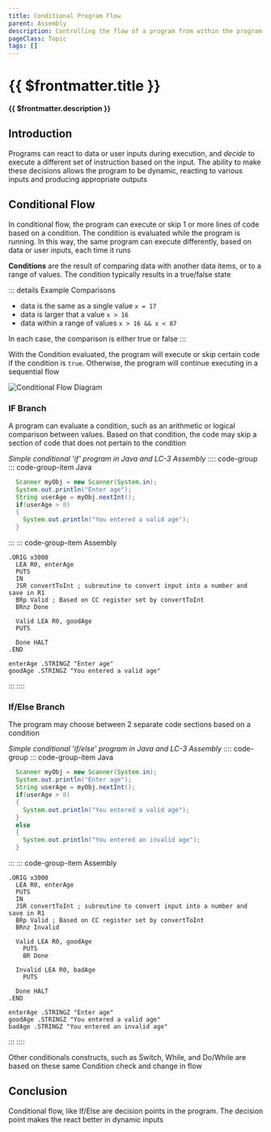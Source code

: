 ```yaml
---
title: Conditional Program Flow
parent: Assembly
description: Controlling the flow of a program from within the program is a big part of Turing initial General Purpose computer. It allows a program to execute in various orders, based on internal changes and external data
pageClass: Topic
tags: []
---
```


# {{ $frontmatter.title }}

**{{ $frontmatter.description }}**

<KeyConcepts :ConceptArray= "[
{
  Concept:'Sequential Flow',
  Details:'Program execution in order, without any variation'
},
{
  Concept:'Conditional Flow',
  Details:'A single decision point in the program that will execute or skip a section of the code'
},
{
  Concept:'Iterative Flow',
  Details:'Repeating a section of code more than once, often with different data each time'
}
]" />

## Introduction

Programs can react to data or user inputs during execution, and *decide* to execute a different set of instruction based on the input. The ability to make these decisions allows the program to be dynamic, reacting to various inputs and producing appropriate outputs

## Conditional Flow

In conditional flow, the program can execute or skip 1 or more lines of code based on a condition. The condition is evaluated while the program is running. In this way, the same program can execute differently, based on data or user inputs, each time it runs

**Conditions** are the result of comparing data with another data items, or to a range of values. The condition typically results in a true/false state

::: details Example Comparisons
- data is the same as a single value  ```x = 17```
- data is larger that a value         ```x > 16```
- data within a range of values       ```x > 16 && x < 87```

In each case, the comparison is either true or false
:::

With the Condition evaluated, the program will execute or skip certain code if the condition is ```true```. Otherwise, the program will continue executing in a sequential flow

![Conditional Flow Diagram](/images/AssemblyProgramming/ProgramFlow/Diagram_Conditional.png)

<!-- If Branch md file 
!!!include(Assembly/ProgramFlow/Conditional_If.md)!!!-->
### IF Branch
A program can evaluate a condition, such as an arithmetic or logical comparison between values. Based on that condition, the code may skip a section of code that does not pertain to the condition

*Simple conditional 'if'  program in Java and LC-3 Assembly*
:::: code-group
::: code-group-item Java
```java
  Scanner myObj = new Scanner(System.in);
  System.out.println("Enter age");
  String userAge = myObj.nextInt();
  if(userAge > 0)
  {
    System.out.println("You entered a valid age");
  }
```
:::
::: code-group-item Assembly
```
.ORIG x3000
  LEA R0, enterAge
  PUTS
  IN
  JSR convertToInt ; subroutine to convert input into a number and save in R1
  BRp Valid ; Based on CC register set by convertToInt
  BRnz Done

  Valid LEA R0, goodAge
  PUTS

  Done HALT
.END

enterAge .STRINGZ "Enter age"
goodAge .STRINGZ "You entered a valid age"
```
:::
::::

<!-- If Branch md file 
!!!include(Assembly/ProgramFlow/Conditional_IfElse.md)!!!-->
### If/Else Branch
The program may choose between 2 separate code sections based on a condition

*Simple conditional 'if/else'  program in Java and LC-3 Assembly*
:::: code-group
::: code-group-item Java
```java
  Scanner myObj = new Scanner(System.in);
  System.out.println("Enter age");
  String userAge = myObj.nextInt();
  if(userAge > 0)
  {
    System.out.println("You entered a valid age");
  }
  else
  {
    System.out.println("You entered an invalid age");
  }
```
:::
::: code-group-item Assembly
```
.ORIG x3000
  LEA R0, enterAge
  PUTS
  IN
  JSR convertToInt ; subroutine to convert input into a number and save in R1
  BRp Valid ; Based on CC register set by convertToInt
  BRnz Invalid

  Valid LEA R0, goodAge
    PUTS
    BR Done

  Invalid LEA R0, badAge
    PUTS

  Done HALT
.END

enterAge .STRINGZ "Enter age"
goodAge .STRINGZ "You entered a valid age"
badAge .STRINGZ "You entered an invalid age"
```
:::
::::

Other conditionals constructs, such as Switch, While, and Do/While are based on these same Condition check and change in flow

## Conclusion

Conditional flow, like If/Else are decision points in the program. The decision point makes the react better in dynamic inputs